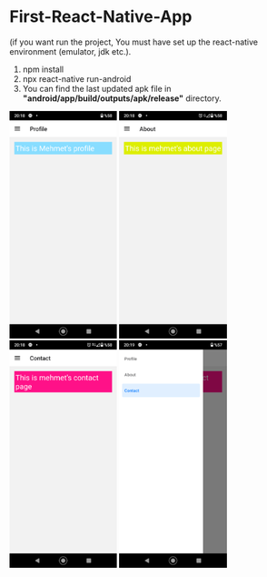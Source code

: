 # First-React-Native-App

(if you want run the project, You must have set up the react-native environment (emulator, jdk etc.).

1) npm install
2) npx react-native run-android
3) You can find the last updated apk file in **"android/app/build/outputs/apk/release"** directory.
<img height="400" src="https://github.com/Mehmet-Erdem-Akin/First-React-Native-App/blob/main/src/Screenshot_20211130-201844.png?raw=true">
<img height="400" src="https://github.com/Mehmet-Erdem-Akin/First-React-Native-App/blob/main/src/Screenshot_20211130-201852.png?raw=true">
<img height="400" src="https://github.com/Mehmet-Erdem-Akin/First-React-Native-App/blob/main/src/Screenshot_20211130-201858.png?raw=true">
<img height="400" src="https://github.com/Mehmet-Erdem-Akin/First-React-Native-App/blob/main/src/Screenshot_20211130-201933.png?raw=true">
